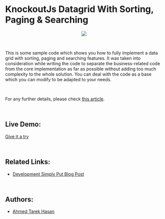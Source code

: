 # KnockoutJs Datagrid With Sorting, Paging & Searching

<p align="center">
  <img src="http://1.bp.blogspot.com/-GmdaBy6mcFw/VM6sfj1nwjI/AAAAAAAAHlE/aVYvmp3uTX4/s1600/KnockoutDatagridWithSortingPagingAndSearching.png">
</p>

<br/>

This is some sample code which shows you how to fully implement a data grid with sorting, paging and searching features. It was taken into consideration while writing the code to separate the business-related code from the core implementation as far as possible without adding too much complexity to the whole solution. You can deal with the code as a base which you can modify to be adapted to your needs.

<br/>

For any further details, please check [this article](http://developmentsimplyput.blogspot.com/2015/02/knockout-datagrid-with-sorting-paging.html).

<br/>

## Live Demo:
[Give it a try](https://ahmedtarekhasan.github.io/KnockoutJsDatagridWithSortingPagingSearching/)

<br/>

## Related Links:
* [Development Simply Put Blog Post](http://developmentsimplyput.blogspot.com/2015/02/knockout-datagrid-with-sorting-paging.html)

<br/>

## Authors:
* [Ahmed Tarek Hasan](https://linkedin.com/in/atarekhasan)
